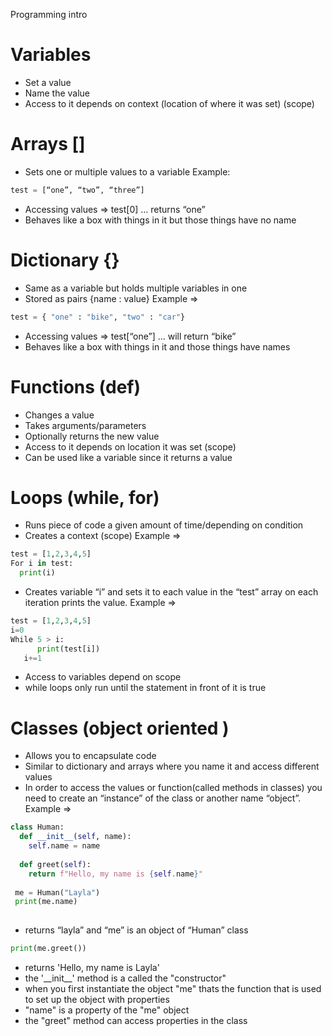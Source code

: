 Programming intro


Variables
=========
* Set a value
* Name the value
* Access to it depends on context (location of where it was set) (scope)

Arrays []
=========
* Sets one or multiple values to a variable
Example:
```python 
test = [“one”, “two”, “three”] 
```
* Accessing values => test[0] … returns “one”
* Behaves like a box with things in it but those things have no name

Dictionary {}
=========
* Same as a variable but holds multiple variables in one
* Stored as pairs {name : value}
Example => 
```python
test = { "one" : "bike", "two" : "car"}
```
* Accessing values => test[“one”]  … will return “bike”
* Behaves like a box with things in it and those things have names

Functions (def)
=========
* Changes a value
* Takes arguments/parameters
* Optionally returns the new value
* Access to it depends on location it was set (scope)
* Can be used like a variable since it returns a value

Loops (while, for)
==================
* Runs piece of code a given amount of time/depending on condition
* Creates a context (scope)
Example =>
```python
test = [1,2,3,4,5]
For i in test: 
  print(i)
```        
* Creates variable “i” and sets it to each value in the “test” array on each iteration prints the value.
Example => 
```python
test = [1,2,3,4,5]
i=0
While 5 > i:
      print(test[i])
   i+=1
```
* Access to variables depend on scope
* while loops only run until the statement in front of it is true

Classes (object oriented )
==========================
* Allows you to encapsulate code 
* Similar to dictionary and arrays where you name it and access different values
* In order to access the values or function(called methods in classes)  you need to create an “instance” of the class or another name “object”. 
Example => 
```python
class Human: 
  def __init__(self, name):
    self.name = name
    
  def greet(self):
    return f"Hello, my name is {self.name}"
    
 me = Human("Layla")
 print(me.name)
 
```
* returns “layla” and “me” is an object of “Human” class
```python
print(me.greet())
```
* returns 'Hello, my name is Layla' 
* the '\_\_init\_\_' method is a called the "constructor"
* when you first instantiate the object "me" thats the function that is used to set up the object with properties
* "name" is a property of the "me" object
* the "greet" method can access properties in the class
